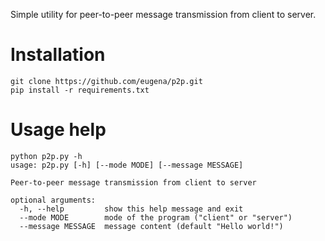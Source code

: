 Simple utility for peer-to-peer message transmission from client to server.

# Installation
    git clone https://github.com/eugena/p2p.git
    pip install -r requirements.txt

# Usage help
    python p2p.py -h
    usage: p2p.py [-h] [--mode MODE] [--message MESSAGE]
    
    Peer-to-peer message transmission from client to server
    
    optional arguments:
      -h, --help         show this help message and exit
      --mode MODE        mode of the program ("client" or "server")
      --message MESSAGE  message content (default "Hello world!")

